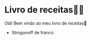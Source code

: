 # Livro de receitas:man_cook:

Olá! Bem vindo ao meu livro de receitas:wave:

- Strogonoff de franco
